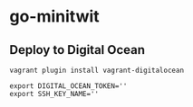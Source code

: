 # go-minitwit

## Deploy to Digital Ocean
`vagrant plugin install vagrant-digitalocean`

```shell
export DIGITAL_OCEAN_TOKEN=''
export SSH_KEY_NAME=''
```
